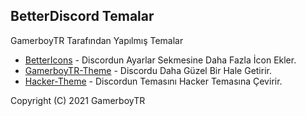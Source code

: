 ## BetterDiscord Temalar

GamerboyTR Tarafından Yapılmış Temalar

- [BetterIcons](https://github.com/gamerboytr/gamerboytr.github.io/tree/master/Themes/BetterIcons) - Discordun Ayarlar Sekmesine Daha Fazla İcon Ekler.
- [GamerboyTR-Theme](https://github.com/gamerboytr/gamerboytr.github.io/tree/master/Themes/GamerboyTR-Theme) - Discordu Daha Güzel Bir Hale Getirir.
- [Hacker-Theme](https://github.com/gamerboytr/gamerboytr.github.io/tree/master/Themes/Hacker-Theme) - Discordun Temasını Hacker Temasına Çevirir.

Copyright (C) 2021 GamerboyTR
